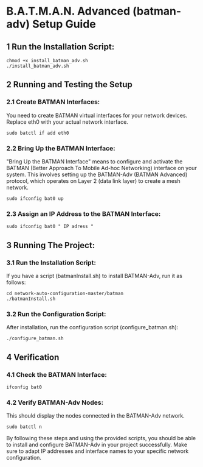 # B.A.T.M.A.N. Advanced (batman-adv) Setup Guide

## 1 Run the Installation Script:
```
chmod +x install_batman_adv.sh
./install_batman_adv.sh
```
## 2 Running and Testing the Setup

### 2.1 Create BATMAN Interfaces:
You need to create BATMAN virtual interfaces for your network devices. Replace eth0 with your actual network interface.
```
sudo batctl if add eth0
```

### 2.2 Bring Up the BATMAN Interface:
"Bring Up the BATMAN Interface" means to configure and activate the BATMAN (Better Approach To Mobile Ad-hoc Networking) interface on your system. This involves setting up the BATMAN-Adv (BATMAN Advanced) protocol, which operates on Layer 2 (data link layer) to create a mesh network.
```
sudo ifconfig bat0 up
```

### 2.3 Assign an IP Address to the BATMAN Interface:
```
sudo ifconfig bat0 " IP adress "
```

## 3 Running The Project:

### 3.1 Run the Installation Script:
If you have a script (batmanInstall.sh) to install BATMAN-Adv, run it as follows:
```
cd network-auto-configuration-master/batman
./batmanInstall.sh
```
### 3.2 Run the Configuration Script:

After installation, run the configuration script (configure_batman.sh):
```
./configure_batman.sh
```

## 4 Verification

### 4.1 Check the BATMAN Interface:
```
ifconfig bat0
```

### 4.2 Verify BATMAN-Adv Nodes: 
This should display the nodes connected in the BATMAN-Adv network.
```
sudo batctl n
```
By following these steps and using the provided scripts, you should be able to install and configure BATMAN-Adv in your project successfully. Make sure to adapt IP addresses and interface names to your specific network configuration.
